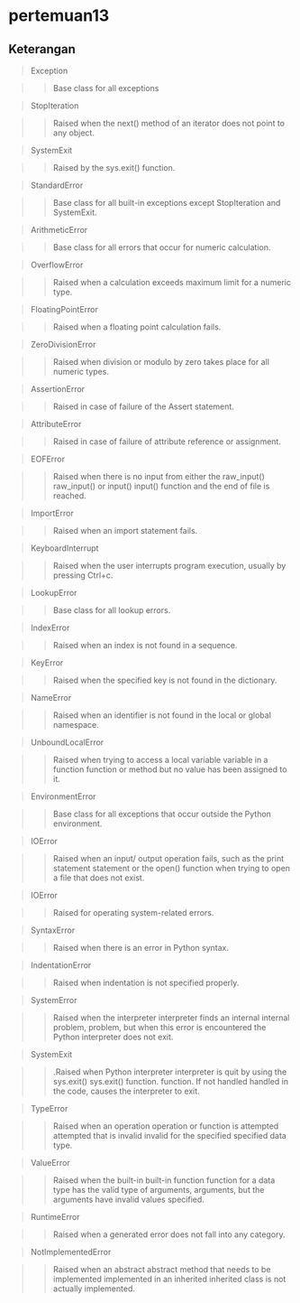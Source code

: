 # pertemuan13

## Keterangan

> Exception

>> Base class for all exceptions

> StopIteration

>>Raised when the next() method of an iterator does not point to any object.

> SystemExit

>>Raised by the sys.exit() function.

> StandardError

>>Base class for all built-in exceptions except StopIteration and SystemExit.

> ArithmeticError

>>Base class for all errors that occur for numeric calculation.

> OverflowError

>>Raised when a calculation exceeds maximum limit for a numeric type.

> FloatingPointError

>>Raised when a floating point calculation fails.

> ZeroDivisionError

>>Raised when division or modulo by zero takes place for all numeric types.

> AssertionError

>>Raised in case of failure of the Assert statement.

> AttributeError

>>Raised in case of failure of attribute reference or assignment.

> EOFError

>>Raised when there is no input from either the raw_input() raw_input() or input() input() function and the
end of file is reached.

> ImportError

>>Raised when an import statement fails.

> KeyboardInterrupt

>>Raised when the user interrupts program execution, usually by pressing Ctrl+c.

> LookupError

>>Base class for all lookup errors.

> IndexError

>>Raised when an index is not found in a sequence.

> KeyError

>>Raised when the specified key is not found in the dictionary.

> NameError

>>Raised when an identifier is not found in the local or global namespace.

> UnboundLocalError

>>Raised when trying to access a local variable variable in a function function or method but no value
has been assigned to it.

> EnvironmentError

>>Base class for all exceptions that occur outside the Python environment.

> IOError

>>Raised when an input/ output operation fails, such as the print statement statement or the
open() function when trying to open a file that does not exist.

> IOError

>>Raised for operating system-related errors.

> SyntaxError

>>Raised when there is an error in Python syntax.

> IndentationError

>>Raised when indentation is not specified properly.

> SystemError

>>Raised when the interpreter interpreter finds an internal internal problem, problem, but when this error is
encountered the Python interpreter does not exit.

> SystemExit

>>.Raised when Python interpreter interpreter is quit by using the sys.exit() sys.exit() function. function. If not handled handled
in the code, causes the interpreter to exit.

> TypeError

>>Raised when an operation operation or function is attempted attempted that is invalid invalid for the specified specified
data type.

> ValueError

>>Raised when the built-in built-in function function for a data type has the valid type of arguments, arguments, but
the arguments have invalid values specified.

> RuntimeError

>>Raised when a generated error does not fall into any category.

> NotImplementedError

>>Raised when an abstract abstract method that needs to be implemented implemented in an inherited inherited class
is not actually implemented.